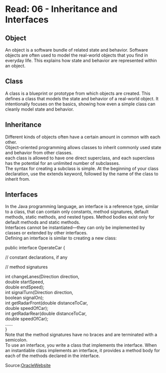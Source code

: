 # Read: 06 - Inheritance and Interfaces
## Object   
An object is a software bundle of related state and behavior. Software objects are often used to model the real-world objects that you find in everyday life. This explains how state and behavior are represented within an object.   

## Class
A class is a blueprint or prototype from which objects are created. This defines a class that models the state and behavior of a real-world object. It intentionally focuses on the basics, showing how even a simple class can cleanly model state and behavior.    

## Inheritance
Different kinds of objects often have a certain amount in common with each other.   
Object-oriented programming allows classes to inherit commonly used state and behavior from other classes.   
each class is allowed to have one direct superclass, and each superclass has the potential for an unlimited number of subclasses.   
The syntax for creating a subclass is simple. At the beginning of your class declaration, use the extends keyword, followed by the name of the class to inherit from.    

## Interfaces
In the Java programming language, an interface is a reference type, similar to a class, that can contain only constants, method signatures, default methods, static methods, and nested types. Method bodies exist only for default methods and static methods.    
Interfaces cannot be instantiated—they can only be implemented by classes or extended by other interfaces.   
Defining an interface is similar to creating a new class:

public interface OperateCar {

   // constant declarations, if any

   // method signatures
 
   int changeLanes(Direction direction,   
                   double startSpeed,   
                   double endSpeed);   
   int signalTurn(Direction direction,   
                  boolean signalOn);   
   int getRadarFront(double distanceToCar,   
                     double speedOfCar);   
   int getRadarRear(double distanceToCar,   
                    double speedOfCar);   
         ......  
}  
Note that the method signatures have no braces and are terminated with a semicolon.   
To use an interface, you write a class that implements the interface. When an instantiable class implements an interface, it provides a method body for each of the methods declared in the interface.   

Source:[OracleWebsite](https://docs.oracle.com/javase/tutorial/java/)
